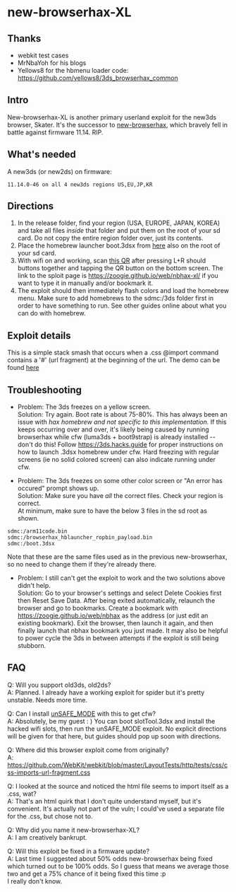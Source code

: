# new-browserhax-XL

## Thanks 
- webkit test cases 
- MrNbaYoh for his blogs
- Yellows8 for the hbmenu loader code: https://github.com/yellows8/3ds_browserhax_common

## Intro

New-browserhax-XL is another primary userland exploit for the new3ds browser, Skater. It's the successor to [new-browserhax](https://github.com/zoogie/new-browserhax), which bravely fell in battle against firmware 11.14. RIP.

## What's needed

A new3ds (or new2ds) on firmware:<br>
```
11.14.0-46 on all 4 new3ds regions US,EU,JP,KR
```

## Directions 

1) In the release folder, find your region (USA, EUROPE, JAPAN, KOREA) and take all files *inside* that folder and put them on the root of your sd card. Do not copy the entire region folder over, just its contents.
2) Place the homebrew launcher boot.3dsx from [here](https://github.com/fincs/new-hbmenu/releases/tag/v2.2.0) also on the root of your sd card.
3) With wifi on and working, scan [this QR](http://api.qrserver.com/v1/create-qr-code/?color=000000&bgcolor=FFFFFF&data=https%3A%2F%2Fzoogie.github.io%2Fweb%2Fnbhax-xl&qzone=1&margin=0&size=400x400&ecc=L) after pressing L+R should buttons together and tapping the QR button on the bottom screen. The link to the sploit page is https://zoogie.github.io/web/nbhax-xl/ if you want to type it in manually and/or bookmark it.
4) The exploit should then immediately flash colors and load the homebrew menu. Make sure to add homebrews to the sdmc:/3ds folder first in order to have something to run. See other guides online about what you can do with homebrew.

## Exploit details

This is a simple stack smash that occurs when a .css @import command contains a '#' (url fragment) at the beginning of the url. The demo can be found [here](https://github.com/WebKit/webkit/blob/master/LayoutTests/http/tests/css/css-imports-url-fragment.css)

## Troubleshooting

- Problem: The 3ds freezes on a yellow screen.<br>
Solution: Try again. Boot rate is about 75-80%. This has always been an issue with *hax homebrew and not specific to this implementation.* If this keeps occurring over and over, it's likely being caused by running browserhax while cfw (luma3ds + boot9strap) is already installed -- don't do this! Follow https://3ds.hacks.guide for proper instructions on how to launch .3dsx homebrew under cfw. Hard freezing with regular screens (ie no solid colored screen) can also indicate running under cfw.

- Problem: The 3ds freezes on some other color screen or "An error has occured" prompt shows up.<br>
Solution: Make sure you have *all* the correct files. Check your region is correct.<br>
At minimum, make sure to have the below 3 files in the sd root as shown.<br>
```
sdmc:/arm11code.bin
sdmc:/browserhax_hblauncher_ropbin_payload.bin
sdmc:/boot.3dsx
```
Note that these are the same files used as in the previous new-browserhax, so no need to change them if they're already there.

- Problem: I still can't get the exploit to work and the two solutions above didn't help.<br>
Solution: Go to your browser's settings and select Delete Cookies first then Reset Save Data. After being exited automatically, relaunch the browser and go to bookmarks. Create a bookmark with https://zoogie.github.io/web/nbhax as the address (or just edit an existing bookmark). Exit the browser, then launch it again, and then finally launch that nbhax bookmark you just made. It may also be helpful to power cycle the 3ds in between attempts if the exploit is still being stubborn.

## FAQ
Q: Will you support old3ds, old2ds?<br>
A: Planned. I already have a working exploit for spider but it's pretty unstable. Needs more time.

Q: Can I install [unSAFE_MODE](https://github.com/zoogie/unSAFE_MODE) with this to get cfw?<br>
A: Absolutely, be my guest : ) You can boot slotTool.3dsx and install the hacked wifi slots, then run the unSAFE_MODE exploit. No explicit directions will be given for that here, but guides should pop up soon with directions.

Q: Where did this browser exploit come from originally?<br>
A: https://github.com/WebKit/webkit/blob/master/LayoutTests/http/tests/css/css-imports-url-fragment.css

Q: I looked at the source and noticed the html file seems to import itself as a .css, wat?<br>
A: That's an html quirk that I don't quite understand myself, but it's convenient. It's actually not part of the vuln; I could've used a separate file for the .css, but chose not to.

Q: Why did you name it new-browserhax-XL?<br>
A: I am creatively bankrupt.

Q: Will this exploit be fixed in a firmware update?<br>
A: Last time I suggested about 50% odds new-browserhax being fixed which turned out to be 100% odds. So I guess that means we average those two and get a 75% chance of it being fixed this time :p<br>I really don't know.